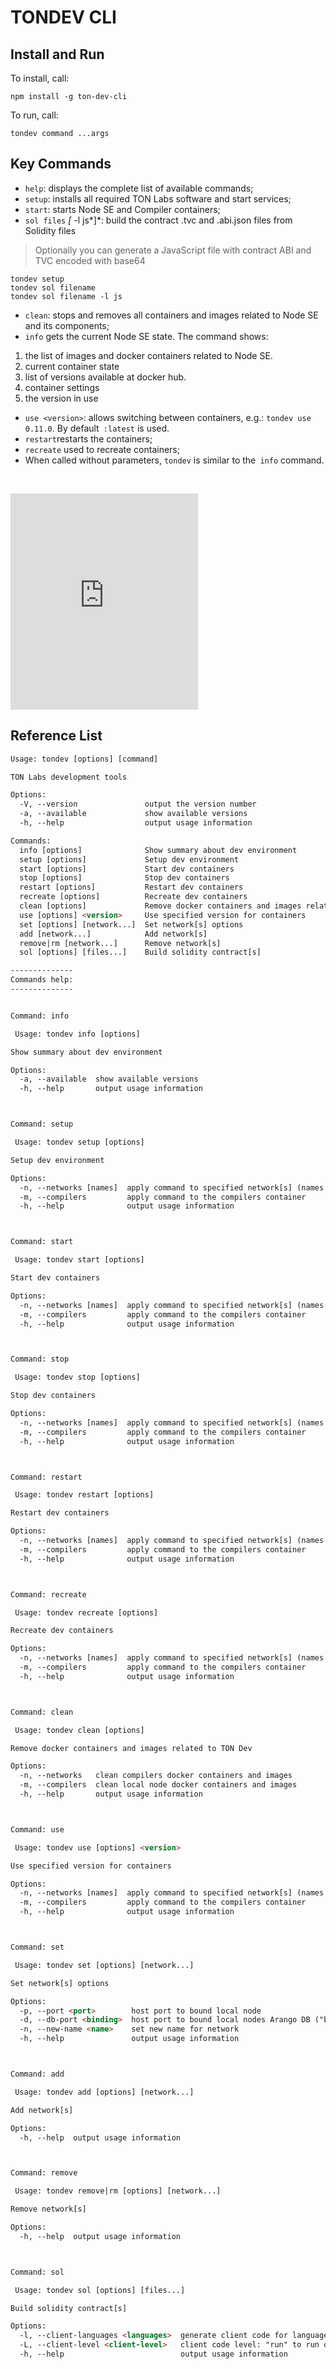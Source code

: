 # TONDEV CLI

## Install and Run

To install, call:

```shell
npm install -g ton-dev-cli   
```

To run, call:

```shell
tondev command ...args
```

## Key Сommands

- `help`: displays the complete list of available commands;
- `setup`: installs all required TON Labs software and start services;
- `start`: starts Node SE and Compiler containers;
- `sol files` *[* -l js*]*: build the contract .tvc and .abi.json files from Solidity files 

> Optionally you can generate a JavaScript file with contract ABI and TVC encoded with base64

```shell
tondev setup 
tondev sol filename 
tondev sol filename -l js   
```

- `clean`: stops and removes all containers and images related to Node SE and its components;
- `info` gets the current Node SE state. The command shows:

1. the list of images and docker containers related to Node SE. 
2. current container state
3. list of versions available at docker hub. 
4. container settings
5. the version in use

- `use <version>`: allows switching between containers, e.g.: `tondev use 0.11.0`. By default` :latest` is used.
- `restart`restarts the containers;
- `recreate` used to recreate containers;
- When called without parameters, `tondev` is similar to the` info` command.

​      

<iframe class="no-border max-full-width full-height flex-grow" src="https://www.youtube.com/embed/Jsix7U0oZHI?autohide=1&amp;showinfo=0&amp;rel=0&amp;fs=0" style="max-width: 100%; height: 346px; -webkit-box-flex: 1; flex-grow: 1; border: none;"></iframe>

## Reference List

```html
Usage: tondev [options] [command]

TON Labs development tools

Options:
  -V, --version               output the version number
  -a, --available             show available versions
  -h, --help                  output usage information

Commands:
  info [options]              Show summary about dev environment
  setup [options]             Setup dev environment
  start [options]             Start dev containers
  stop [options]              Stop dev containers
  restart [options]           Restart dev containers
  recreate [options]          Recreate dev containers
  clean [options]             Remove docker containers and images related to TON Dev
  use [options] <version>     Use specified version for containers
  set [options] [network...]  Set network[s] options
  add [network...]            Add network[s]
  remove|rm [network...]      Remove network[s]
  sol [options] [files...]    Build solidity contract[s]

-------------- 
Commands help:
--------------


Command: info

 Usage: tondev info [options]

Show summary about dev environment

Options:
  -a, --available  show available versions
  -h, --help       output usage information



Command: setup

 Usage: tondev setup [options]

Setup dev environment

Options:
  -n, --networks [names]  apply command to specified network[s] (names must be separated with comma)
  -m, --compilers         apply command to the compilers container
  -h, --help              output usage information



Command: start

 Usage: tondev start [options]

Start dev containers

Options:
  -n, --networks [names]  apply command to specified network[s] (names must be separated with comma)
  -m, --compilers         apply command to the compilers container
  -h, --help              output usage information



Command: stop

 Usage: tondev stop [options]

Stop dev containers

Options:
  -n, --networks [names]  apply command to specified network[s] (names must be separated with comma)
  -m, --compilers         apply command to the compilers container
  -h, --help              output usage information



Command: restart

 Usage: tondev restart [options]

Restart dev containers

Options:
  -n, --networks [names]  apply command to specified network[s] (names must be separated with comma)
  -m, --compilers         apply command to the compilers container
  -h, --help              output usage information



Command: recreate

 Usage: tondev recreate [options]

Recreate dev containers

Options:
  -n, --networks [names]  apply command to specified network[s] (names must be separated with comma)
  -m, --compilers         apply command to the compilers container
  -h, --help              output usage information



Command: clean

 Usage: tondev clean [options]

Remove docker containers and images related to TON Dev

Options:
  -n, --networks   clean compilers docker containers and images
  -m, --compilers  clean local node docker containers and images
  -h, --help       output usage information



Command: use

 Usage: tondev use [options] <version>

Use specified version for containers

Options:
  -n, --networks [names]  apply command to specified network[s] (names must be separated with comma)
  -m, --compilers         apply command to the compilers container
  -h, --help              output usage information



Command: set

 Usage: tondev set [options] [network...]

Set network[s] options

Options:
  -p, --port <port>        host port to bound local node
  -d, --db-port <binding>  host port to bound local nodes Arango DB ("bind" to use default Arango DB port, "unbind" to unbind Arango DB port)
  -n, --new-name <name>    set new name for network
  -h, --help               output usage information



Command: add

 Usage: tondev add [options] [network...]

Add network[s]

Options:
  -h, --help  output usage information



Command: remove

 Usage: tondev remove|rm [options] [network...]

Remove network[s]

Options:
  -h, --help  output usage information



Command: sol

 Usage: tondev sol [options] [files...]

Build solidity contract[s]

Options:
  -l, --client-languages <languages>  generate client code for languages: "js", "rs" (multiple languages must be separated with comma)
  -L, --client-level <client-level>   client code level: "run" to run only, "deploy" to run and deploy (includes an imageBase64 of binary contract)
  -h, --help                          output usage information
```


